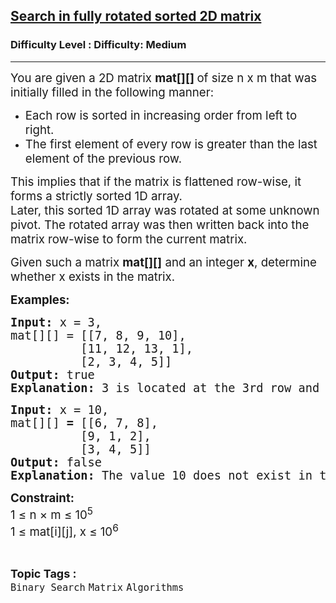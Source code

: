 <h2><a href="https://www.geeksforgeeks.org/problems/search-in-fully-rotated-sorted-2d-matrix/1?_gl=1*nxm6k0*_up*MQ..*_gs*MQ..&gclid=EAIaIQobChMI3Pr-taejjgMVKF0PAh2ogQAHEAAYASAAEgJbLPD_BwE">Search in fully rotated sorted 2D matrix</a></h2><h3>Difficulty Level : Difficulty: Medium</h3><hr><div class="problems_problem_content__Xm_eO"><p class="MsoNormal"><span style="font-size: 14pt;">You are given a 2D matrix <strong>mat[][] </strong>of size n x m that was initially filled in the following manner:</span></p>
<p><span style="font-size: 14pt;"> </span></p>
<ul style="margin-top: 0cm;" type="disc">
<li class="MsoNormal" style="mso-list: l0 level1 lfo1; tab-stops: list 36.0pt;"><span style="font-size: 14pt;">Each row is sorted in increasing order from left to right.</span></li>
<li class="MsoNormal" style="mso-list: l0 level1 lfo1; tab-stops: list 36.0pt;"><span style="font-size: 14pt;">The first element of every row is greater than the last element of the previous row.</span></li>
</ul>
<p><span style="font-size: 14pt;"> </span></p>
<p class="MsoNormal"><span style="font-size: 14pt;">This implies that if the matrix is flattened row-wise, it forms a strictly sorted 1D array.<br>Later, this sorted 1D array was rotated at some unknown pivot. The rotated array was then written back into the matrix row-wise to form the current matrix.</span></p>
<p><span style="font-size: 14pt;"> </span></p>
<p class="MsoNormal"><span style="font-size: 14pt;">Given such a matrix <strong>mat[][]</strong> and an integer <strong>x</strong>, determine whether x exists in the matrix.</span></p>
<p><span style="font-size: 14pt;"> </span></p>
<p class="MsoNormal"><span style="font-size: 14pt;"><strong><span style="mso-ansi-language: EN-IN;">Examples:<br></span></strong></span></p>
<pre class="MsoNormal"><span style="font-size: 14pt;"><span style="mso-ansi-language: EN-IN;"><strong style="font-size: 14pt;">Input: </strong><span style="font-size: 14pt;">x = 3,</span><strong style="font-size: 14pt;"><br></strong><span style="font-size: 14pt;">mat[][] = </span><span style="font-size: 18.6667px;">[[7, 8, 9, 10],           
          [11, 12, 13, 1],
          [2, 3, 4, 5]] </span><strong style="font-size: 14pt;"><br>Output: </strong><span style="font-size: 14pt;">true</span><strong style="font-size: 14pt;"><br>Explanation: </strong></span></span><span style="font-size: 18.6667px;">3 is located at the 3rd row and 2nd column.</span></pre>
<pre><span style="font-size: 14pt;"><span style="mso-ansi-language: EN-IN;"><strong style="font-size: 14pt;">Input:</strong><span style="font-size: 14pt;"> x = 10,</span><strong style="font-size: 14pt;"><br></strong><span style="font-size: 18.6667px;">mat[][] <strong>= </strong>[[6, 7, 8],                         
          [9, 1, 2],
          [3, 4, 5]]</span><strong style="font-size: 14pt;"><br>Output: </strong><span style="font-size: 14pt;">false</span><strong style="font-size: 14pt;"><br>Explanation: </strong></span></span><span style="font-size: 18.6667px;">The value 10 does not exist in the matrix.</span></pre>
<p><strong><span style="font-size: 18.6667px;">Constraint:<br></span></strong><span style="font-size: 18.6667px;">1 ≤ n × m ≤ 10<sup>5</sup><br></span><span style="font-size: 18.6667px;">1 ≤ mat[i][j], x ≤ 10<sup>6</sup></span></p></div><br><p><span style=font-size:18px><strong>Topic Tags : </strong><br><code>Binary Search</code>&nbsp;<code>Matrix</code>&nbsp;<code>Algorithms</code>&nbsp;
